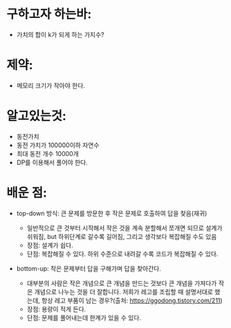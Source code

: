 # 구하고자 하는바:
* 가치의 합이 k가 되게 하는 가지수?
# 제약:
* 메모리 크기가 작아야 한다.
# 알고있는것:
* 동전가치
* 동전 가치가 100000이하 자연수
* 최대 동전 개수 10000개
* DP를 이용해서 풀어야 한다.

# 배운 점:
* top-down 방식: 큰 문제를 방문한 후 작은 문제로 호출하여 답을 찾음(재귀)
  * 일반적으로 큰 것부터 시작해서 작은 것을 계속 분할해서 쪼개면 되므로 설계가 쉬워짐, but 하위단계로 갈수록 길어짐, 그리고 생각보다 복잡해질 수도 있음
  * 장점: 설계가 쉽다.
  * 단점: 복잡해질 수 있다. 하위 수준으로 내려갈 수록 코드가 복잡해질 수 있다.
  
* bottom-up: 작은 문제부터 답을 구해가며 답을 찾아간다.
  * 대부분의 사람은 작은 개념으로 큰 개념을 만드는 것보다 큰 개념을 가져다가 작은 개념으로 나누는 것을 더 잘합니다. 저희가 레고를 조립할 때 설명서대로 했는데, 항상 레고 부품이 남는 경우?(출처: https://ggodong.tistory.com/211)
  * 장점: 용량이 적게 든다.
  * 단점: 문제를 풀어내는데 한계가 있을 수 있다.
